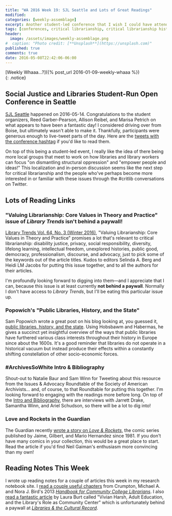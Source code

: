 ```yaml
---
title: "WA 2016 Week 19: SJL Seattle and Lots of Great Readings"
modified:
categories: [weekly-assemblage]
excerpt: Another student-led conference that I wish I could have attended, plus more readings related to critical librarianship than you could shake a hashtag at.
tags: [conferences, critical librarianship, critical librarianship history, librar* history]
header:
  image: /assets/images/weekly-assemblage.png
#  caption: "Photo credit: [**Unsplash**](https://unsplash.com)"
published: true
comments: true
date: 2016-05-08T22:42:06-06:00
---
```

  
[Weekly Whaaa…?]({% post_url 2016-01-09-weekly-whaaa %})  
{: .notice}  

## Social Justice and Libraries Student-Run Open Conference in Seattle  

[SJL Seattle](http://sjlseattle.org) happened on 2016-05-14. Congratulations to the student organizers, Reed Garber-Pearson, Allison Reibel, and Marisa Petrich on what appears to have been a fantastic day! I considered driving over from Boise, but ultimately wasn't able to make it. Thankfully, participants were generous enough to live-tweet parts of the day. Here are the [tweets with the conference hashtag](https://twitter.com/search?f=tweets&vertical=default&q=%23sjlseattle&src=typd) if you'd like to read them.  

On top of this being a student-led event, I really like the idea of there being more local groups that meet to work on how libraries and library workers can focus "on dismantling structural oppression" and "empower people and ideas!" This localization and in-person discussion seems like the next step for critical librarianship and the people who've perhaps become more interested in or familiar with these issues through the #critlib conversations on Twitter.   

## Lots of Reading Links  

### "Valuing Librarianship: Core Values in Theory and Practice" issue of _Library Trends_ isn't behind a paywall!   

[Library Trends Vol. 64, No. 3 (Winter 2016)](http://muse.jhu.edu/issue/33352), "Valuing Librarianship: Core Values in Theory and Practice" promises a lot that's relevant to critical librarianship: disability justice, privacy, social responsibility, diversity, lifelong learning, intellectual freedom, unexplored histories, public good, democracy, professionalism, discourse, and advocacy, just to pick some of the keywords out of the article titles. Kudos to editors Selinda A. Berg and Heidi LM Jacobs for putting this issue together, and to all the authors for their articles.   

I'm profoundly looking forward to digging into them—and I appreciate that I can, because this issue is at least currently __not behind a paywall__. Normally I don't have access to _Library Trends_, but I'll be eating this particular issue up.  

### Popowich's "Public Libraries, History, and the State"  

Sam Popowich wrote a great post on his blog looking at, you guessed it, [public libraries, history, and the state](http://redlibrarian.github.io/introduction/2016/05/10/public-libraries-history-state.html). Using Hobsbawm and Habermas, he gives a succinct yet insightful overview of the ways that public libraries have furthered various class interests throughout their history in Europe since about the 1600s. It's a good reminder that libraries do not operate in a historical vacuum but instead produce their effects within a constantly shifting constellation of other socio-economic forces.  

### #ArchivesSoWhite Intro & Bibliography   

Shout-out to Natalie Baur and Sam Winn for Tweeting about this resource from the Issues & Advocacy Roundtable of the Society of American Archivists… and, of course, to that Roundtable for putting this together. I'm looking forward to engaging with the readings more before long. On top of the [Intro and Bibliography](https://issuesandadvocacy.wordpress.com/2016/04/18/archivessowhite-intro-bibliography/), there are interviews with Jarrett Drake, Samantha Winn, and Ariel Schudson, so there will be a lot to dig into!    


### Love and Rockets in the Guardian   

The Guardian recently [wrote a story on _Love & Rockets_](http://www.theguardian.com/books/2016/may/10/theres-nothing-like-it-in-comics-how-love-and-rockets-broke-the-rules), the comic series published by Jaime, Gilbert, and Mario Hernandez since 1981. If you don't have many comics in your collection, this would be a great place to start. Read the article if you'd find Neil Gaiman's enthusiasm more convincing than my own!   

## Reading Notes This Week  

I wrote up reading notes for a couple of articles this week in my research notebook site. I [read a couple useful chapters]({{site.url}}/research-notebook/2016/crumpton-and-bird-handbook-for-community-college-librarians-2013/) from Crumpton, Michael A. and Nora J. Bird's 2013 [_Handbook for Community College Librarians_](https://www.worldcat.org/oclc/805057822). I also [read a fantastic article]({{site.url}}/research-notebook/2016/burt-vivian-harsh-adult-ed-librarys-role-as-community-center-2009/) by Laura Burt called "Vivian Harsh, Adult Education, and the Library's Role as Community Center" which is unfortunately behind a paywall at [_Libraries & the Cultural Record_](https://www.worldcat.org/oclc/5547063193).      